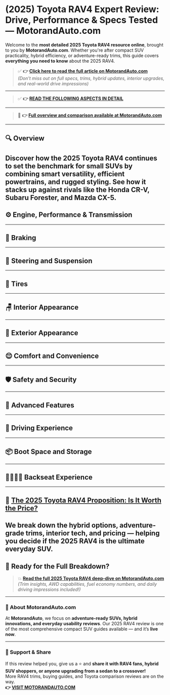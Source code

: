 # (2025) Toyota RAV4 Expert Review: Drive, Performance & Specs Tested — MotorandAuto.com  

Welcome to the **most detailed 2025 Toyota RAV4 resource online**, brought to you by **MotorandAuto.com**. Whether you're after compact SUV practicality, hybrid efficiency, or adventure-ready trims, this guide covers **everything you need to know** about the 2025 RAV4.

> ✅ **👉 [Click here to read the full article on MotorandAuto.com](https://motorandauto.com/2025-toyota-rav4-expert-review-drive-performance-specs-tested/)**  
> *(Don’t miss out on full specs, trims, hybrid updates, interior upgrades, and real-world drive impressions)*

---
> ✅ **👉 [READ THE FOLLOWING ASPECTS IN DETAIL](https://motorandauto.com/2025-toyota-rav4-expert-review-drive-performance-specs-tested/)**

---
> 📌 **👉 [Full overview and comparison available at MotorandAuto.com](https://motorandauto.com/2025-toyota-rav4-expert-review-drive-performance-specs-tested/)**

---

## 🔍 **Overview**

Discover how the 2025 Toyota RAV4 continues to set the benchmark for small SUVs by combining smart versatility, efficient powertrains, and rugged styling. See how it stacks up against rivals like the Honda CR-V, Subaru Forester, and Mazda CX-5.  
---

## ⚙️ **Engine, Performance & Transmission**
---

## 🛑 **Braking**
---

## 🔄 **Steering and Suspension**
---

## 🛞 **Tires**
---

## 🪑 **Interior Appearance**
---

## 🚗 **Exterior Appearance**
---

## 😌 **Comfort and Convenience**
---

## 🛡️ **Safety and Security**
---

## 🚀 **Advanced Features**
---

## 🧭 **Driving Experience**
---

## 📦 **Boot Space and Storage**
---

## 👨‍👩‍👧‍👦 **Backseat Experience**
---

## 💸 **[The 2025 Toyota RAV4 Proposition: Is It Worth the Price?](https://motorandauto.com/2025-toyota-rav4-expert-review-drive-performance-specs-tested/)**

We break down the **hybrid options, adventure-grade trims, interior tech, and pricing** — helping you decide if the 2025 RAV4 is the ultimate everyday SUV.
---

## 🔗 **Ready for the Full Breakdown?**

> 💥 **[Read the full 2025 Toyota RAV4 deep-dive on MotorandAuto.com](https://motorandauto.com/2025-toyota-rav4-expert-review-drive-performance-specs-tested/)**  
> *(Trim insights, AWD capabilities, fuel economy numbers, and daily driving impressions included!)*

---

### 🌟 About MotorandAuto.com

At **MotorandAuto**, we focus on **adventure-ready SUVs, hybrid innovations, and everyday usability reviews**. Our 2025 RAV4 review is one of the most comprehensive compact SUV guides available — and it’s **live now**.

---

### 📣 Support & Share

If this review helped you, give us a ⭐ and **share it with RAV4 fans, hybrid SUV shoppers, or anyone upgrading from a sedan to a crossover!**  
More RAV4 trims, buying guides, and Toyota comparison reviews are on the way.  
**👉 [VISIT MOTORANDAUTO.COM](https://motorandauto.com/)**

